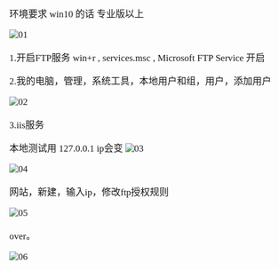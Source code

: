 <span  style="font-family: Simsun,serif; font-size: 17px; ">

环境要求 win10 的话 专业版以上

![01](https://gitee.com/MyYukino/media/raw/master/PicGo/202204252135525.png)

1.开启FTP服务
win+r , services.msc , Microsoft FTP Service 开启

2.我的电脑，管理，系统工具，本地用户和组，用户，添加用户

![02](https://gitee.com/MyYukino/media/raw/master/PicGo/202204252135527.png)

3.iis服务

本地测试用 127.0.0.1 ip会变 
![03](https://gitee.com/MyYukino/media/raw/master/PicGo/202204252135528.png)

![04](https://gitee.com/MyYukino/media/raw/master/PicGo/202204252135529.png)

网站，新建，输入ip，修改ftp授权规则

![05](https://gitee.com/MyYukino/media/raw/master/PicGo/202204252135530.png)

over。

![06](https://gitee.com/MyYukino/media/raw/master/PicGo/202204252135531.png)



</span>